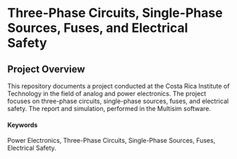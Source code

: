 # Three-Phase Circuits, Single-Phase Sources, Fuses, and Electrical Safety

## Project Overview

This repository documents a project conducted at the Costa Rica Institute of Technology in the field of analog and power electronics. The project focuses on three-phase circuits, single-phase sources, fuses, and electrical safety. The report and simulation, performed in the Multisim software.

#### Keywords

Power Electronics, Three-Phase Circuits, Single-Phase Sources, Fuses, Electrical Safety.
